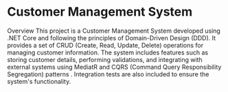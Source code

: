 # Customer Management System

Overview
This project is a Customer Management System developed using .NET Core and following the principles of Domain-Driven Design (DDD). 
It provides a set of CRUD (Create, Read, Update, Delete) operations for managing customer information. 
The system includes features such as storing customer details, performing validations, and integrating with external systems using MediatR and CQRS (Command Query Responsibility Segregation) patterns
. Integration tests are also included to ensure the system's functionality.


